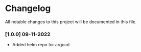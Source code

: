 # Changelog

All notable changes to this project will be documented in this file.

### [1.0.0] 09-11-2022
* Added helm repo for argocd